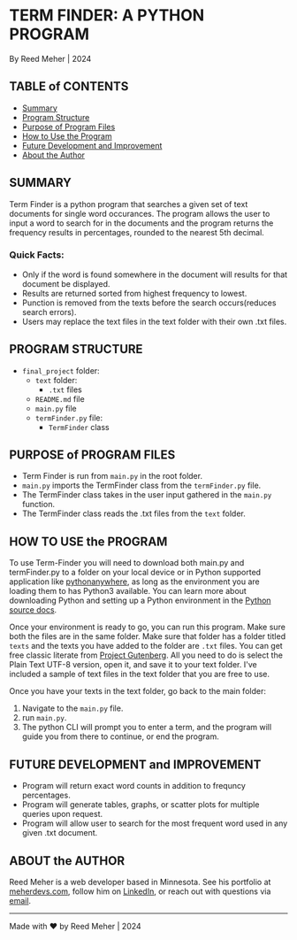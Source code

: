 # TERM FINDER: A PYTHON PROGRAM

By Reed Meher | 2024

## TABLE of CONTENTS

- [Summary](#summary)
- [Program Structure](#program-structure)
- [Purpose of Program Files](#purpose-of-program-files)
- [How to Use the Program](#how-to-use-the-program)
- [Future Development and Improvement](#future-development-and-improvement)
- [About the Author](#about-the-author)

## SUMMARY

Term Finder is a python program that searches a given set of text documents for single word occurances. The program allows the user to input a word to search for in the documents and the program returns the frequency results in percentages, rounded to the nearest 5th decimal.

### Quick Facts:

- Only if the word is found somewhere in the document will results for that document be displayed.
- Results are returned sorted from highest frequency to lowest.
- Punction is removed from the texts before the search occurs(reduces search errors).
- Users may replace the text files in the text folder with their own .txt files.

## PROGRAM STRUCTURE

- `final_project` folder:
  - `text` folder:
    - `.txt` files
  - `README.md` file
  - `main.py` file
  - `termFinder.py` file:
    - `TermFinder` class

## PURPOSE of PROGRAM FILES

- Term Finder is run from `main.py` in the root folder.
- `main.py` imports the TermFinder class from the `termFinder.py` file.
- The TermFinder class takes in the user input gathered in the `main.py` function.
- The TermFinder class reads the .txt files from the `text` folder.

## HOW TO USE the PROGRAM

To use Term-Finder you will need to download both main.py and termFinder.py to a folder on your local device or in Python supported application like [pythonanywhere](https://www.pythonanywhere.com), as long as the environment you are loading them to has Python3 available. You can learn more about downloading Python and setting up a Python environment in the [Python source docs](https://python.org).

Once your environment is ready to go, you can run this program. Make sure both the files are in the same folder. Make sure that folder has a folder titled `texts` and the texts you have added to the folder are `.txt` files. You can get free classic literate from [Project Gutenberg](https://www.gutenberg.org/). All you need to do is select the Plain Text UTF-8 version, open it, and save it to your text folder. I've included a sample of text files in the text folder that you are free to use.

Once you have your texts in the text folder, go back to the main folder:

1. Navigate to the `main.py` file.
2. run `main.py`.
3. The python CLI will prompt you to enter a term, and the program will guide you from there to continue, or end the program.

## FUTURE DEVELOPMENT and IMPROVEMENT

- Program will return exact word counts in addition to frequncy percentages.
- Program will generate tables, graphs, or scatter plots for multiple queries upon request.
- Program will allow user to search for the most frequent word used in any given .txt document.

## ABOUT the AUTHOR

Reed Meher is a web developer based in Minnesota. See his portfolio at [meherdevs.com](https://www.meherdevs.com), follow him on [LinkedIn](https://www.linkedin.com/in/reed-meher), or reach out with questions via [email](mailto:reed@meherdevs.com).

---

Made with ❤️ by Reed Meher | 2024
